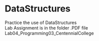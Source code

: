 # DataStructures
Practice the use of DataStructures</br>
Lab Assignment is in the folder .PDF file</br> 
Lab04_Programming03_CentennialCollege
